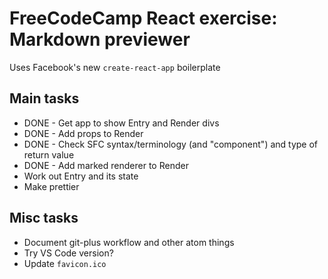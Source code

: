 # FreeCodeCamp React exercise: Markdown previewer

Uses Facebook's new `create-react-app` boilerplate

## Main tasks

* DONE - Get app to show Entry and Render divs
* DONE - Add props to Render
* DONE - Check SFC syntax/terminology (and "component") and type of return value
* DONE - Add marked renderer to Render
* Work out Entry and its state
* Make prettier

## Misc tasks

* Document git-plus workflow and other atom things
* Try VS Code version?
* Update `favicon.ico`
